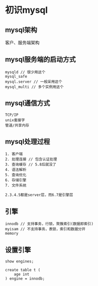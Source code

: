 # 初识mysql
## mysql架构
客户、服务端架构

## mysql服务端的启动方式
```
mysqld // 很少用这个
mysql_safe
mysql.server // 一般采用这个
mysql_multi // 多个实例用这个
```

## mysql通信方式
```
TCP/IP
unix套接字
管道/共享内存
```

## mysql处理过程
```
1. 客户端
2. 处理连接 // 包含认证处理
3. 查询缓存 // 5.8后就没了
4. 语法解析
5. 查询优化
6. 存储引擎
7. 文件系统

2.3.4.5都是server层，而6.7是引擎层
```

## 引擎
```
innodb // 支持事务，行锁，聚簇索引(数据即索引)
myisam // 不支持事务，表锁，索引和数据分开
memory
```

## 设置引擎
```
show engines;

create table t (
    age int
) engine = innodb;
```